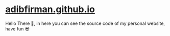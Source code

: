# [adibfirman.github.io](https://adibfirman.github.io)

Hello There 👋, in here you can see the source code of my personal website, have fun 😎

